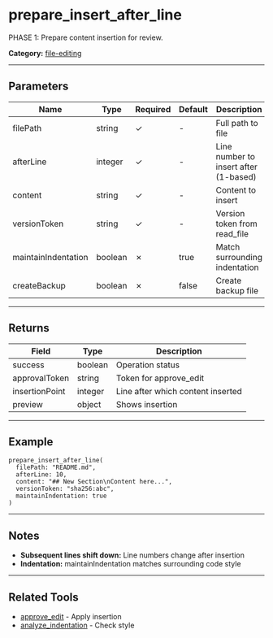 ﻿# prepare_insert_after_line

PHASE 1: Prepare content insertion for review.

**Category:** [file-editing](INDEX.md)

---

## Parameters

| Name | Type | Required | Default | Description |
|------|------|----------|---------|-------------|
| filePath | string | ✓ | - | Full path to file |
| afterLine | integer | ✓ | - | Line number to insert after (1-based) |
| content | string | ✓ | - | Content to insert |
| versionToken | string | ✓ | - | Version token from read_file |
| maintainIndentation | boolean | ✗ | true | Match surrounding indentation |
| createBackup | boolean | ✗ | false | Create backup file |

---

## Returns

| Field | Type | Description |
|-------|------|-------------|
| success | boolean | Operation status |
| approvalToken | string | Token for approve_edit |
| insertionPoint | integer | Line after which content inserted |
| preview | object | Shows insertion |

---

## Example

```
prepare_insert_after_line(
  filePath: "README.md",
  afterLine: 10,
  content: "## New Section\nContent here...",
  versionToken: "sha256:abc",
  maintainIndentation: true
)
```

---

## Notes

- **Subsequent lines shift down:** Line numbers change after insertion
- **Indentation:** maintainIndentation matches surrounding code style

---

## Related Tools

- [approve_edit](approve_edit.md) - Apply insertion
- [analyze_indentation](../file-operations/analyze_indentation.md) - Check style